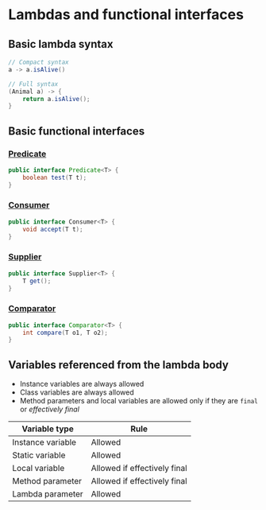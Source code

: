 # Lambdas and functional interfaces

## Basic lambda syntax

```java
// Compact syntax
a -> a.isAlive()

// Full syntax
(Animal a) -> {
    return a.isAlive();
}
```

## Basic functional interfaces

### [Predicate](https://docs.oracle.com/en/java/javase/11/docs/api/java.base/java/util/function/Predicate.html)

```java
public interface Predicate<T> {
    boolean test(T t);
}
```

### [Consumer](https://docs.oracle.com/en/java/javase/11/docs/api/java.base/java/util/function/Consumer.html)

```java
public interface Consumer<T> {
    void accept(T t);
}
```

### [Supplier](https://docs.oracle.com/en/java/javase/11/docs/api/java.base/java/util/function/Supplier.html)

```java
public interface Supplier<T> {
    T get();
}
```

### [Comparator](https://docs.oracle.com/en/java/javase/11/docs/api/java.base/java/util/Comparator.html)

```java
public interface Comparator<T> {
    int compare(T o1, T o2);
}
```

## Variables referenced from the lambda body

* Instance variables are always allowed
* Class variables are always allowed
* Method parameters and local variables are allowed only if they are `final` or *effectively final*

| Variable type     | Rule                         |
|-------------------|------------------------------|
| Instance variable | Allowed                      |
| Static variable   | Allowed                      |
| Local variable    | Allowed if effectively final |
| Method parameter  | Allowed if effectively final |
| Lambda parameter  | Allowed                      |
